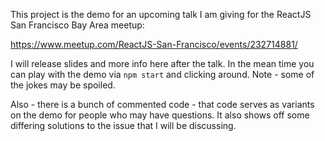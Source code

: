 This project is the demo for an upcoming talk I am giving for the ReactJS San
Francisco Bay Area meetup:

https://www.meetup.com/ReactJS-San-Francisco/events/232714881/

I will release slides and more info here after the talk.  In the mean time you
can play with the demo via `npm start` and clicking around.  Note - some of the
jokes may be spoiled.

Also - there is a bunch of commented code - that code serves as variants on the
demo for people who may have questions.  It also shows off some differing
solutions to the issue that I will be discussing.
